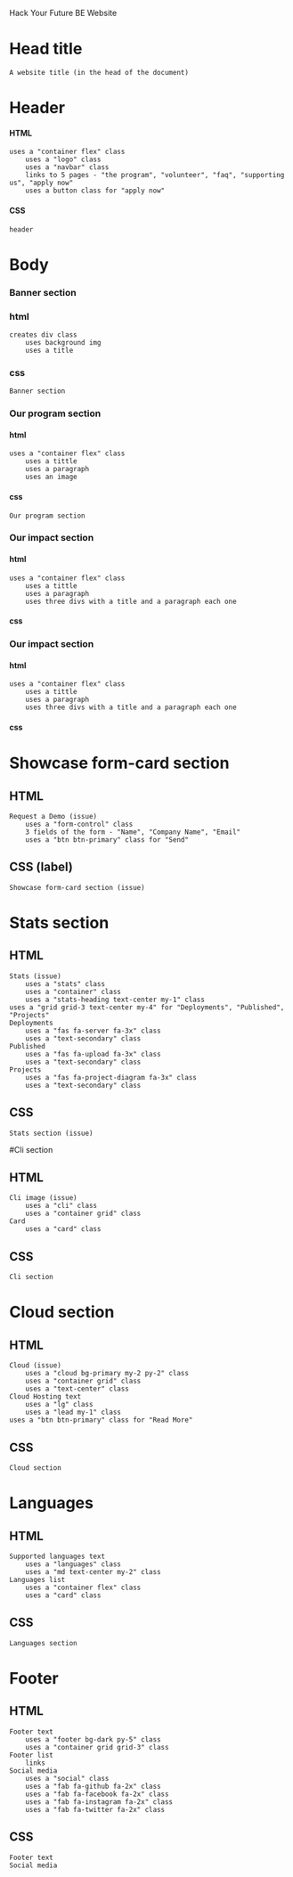 Hack Your Future BE Website

# Head title

    A website title (in the head of the document)

# Header 

#### HTML

    uses a "container flex" class
        uses a "logo" class
        uses a "navbar" class       
        links to 5 pages - "the program", "volunteer", "faq", "supporting us", "apply now"
        uses a button class for "apply now"

#### CSS

    header

# Body 

### Banner section

### html

    creates div class
        uses background img 
        uses a title

### css

    Banner section

### Our program section
    
#### html

    uses a "container flex" class
        uses a tittle
        uses a paragraph
        uses an image  
        
#### css

    Our program section
    
### Our impact section
    
#### html

    uses a "container flex" class
        uses a tittle
        uses a paragraph
        uses three divs with a title and a paragraph each one  
        
#### css

### Our impact section
    
#### html

    uses a "container flex" class
        uses a tittle
        uses a paragraph
        uses three divs with a title and a paragraph each one  
        
#### css

    
    
    






















# Showcase form-card section

## HTML

    Request a Demo (issue)
        uses a "form-control" class
        3 fields of the form - "Name", "Company Name", "Email"
        uses a "btn btn-primary" class for "Send"

## CSS (label)

    Showcase form-card section (issue)

# Stats section 

## HTML

    Stats (issue)
        uses a "stats" class
        uses a "container" class
        uses a "stats-heading text-center my-1" class
    uses a "grid grid-3 text-center my-4" for "Deployments", "Published", "Projects"
    Deployments
        uses a "fas fa-server fa-3x" class
        uses a "text-secondary" class
    Published
        uses a "fas fa-upload fa-3x" class
        uses a "text-secondary" class
    Projects
        uses a "fas fa-project-diagram fa-3x" class
        uses a "text-secondary" class

## CSS

    Stats section (issue)

#Cli section

## HTML

    Cli image (issue)
        uses a "cli" class
        uses a "container grid" class
    Card
        uses a "card" class

## CSS

    Cli section

# Cloud section

## HTML

    Cloud (issue)
        uses a "cloud bg-primary my-2 py-2" class
        uses a "container grid" class
        uses a "text-center" class
    Cloud Hosting text
        uses a "lg" class
        uses a "lead my-1" class
    uses a "btn btn-primary" class for "Read More"

## CSS

    Cloud section

# Languages

## HTML

    Supported languages text
        uses a "languages" class
        uses a "md text-center my-2" class
    Languages list
        uses a "container flex" class
        uses a "card" class

## CSS

    Languages section

# Footer

## HTML

    Footer text
        uses a "footer bg-dark py-5" class
        uses a "container grid grid-3" class
    Footer list
        links
    Social media
        uses a "social" class
        uses a "fab fa-github fa-2x" class
        uses a "fab fa-facebook fa-2x" class
        uses a "fab fa-instagram fa-2x" class
        uses a "fab fa-twitter fa-2x" class

## CSS

    Footer text
    Social media

